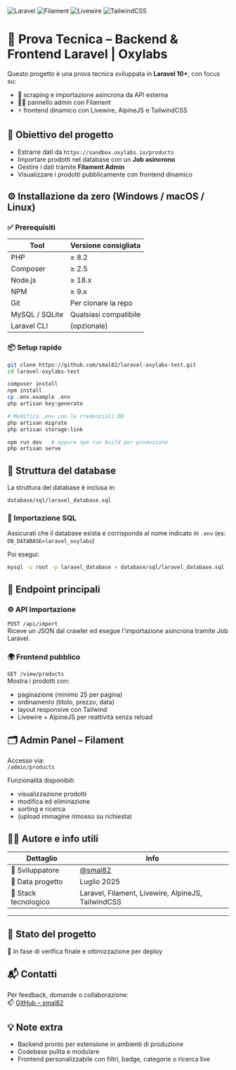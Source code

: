 
![Laravel](https://img.shields.io/badge/Laravel-10.0-red.svg)
![Filament](https://img.shields.io/badge/Filament-Admin-blue.svg)
![Livewire](https://img.shields.io/badge/Livewire-Ready-green.svg)
![TailwindCSS](https://img.shields.io/badge/TailwindCSS-3.x-teal.svg)

# 🧪 Prova Tecnica – Backend & Frontend Laravel | Oxylabs

Questo progetto è una prova tecnica sviluppata in **Laravel 10+**, con focus su:
- 🧱 scraping e importazione asincrona da API esterna
- 🧑‍💻 pannello admin con Filament
- ⚡ frontend dinamico con Livewire, AlpineJS e TailwindCSS

## 🧠 Obiettivo del progetto

- Estrarre dati da `https://sandbox.oxylabs.io/products`
- Importare prodotti nel database con un **Job asincrono**
- Gestire i dati tramite **Filament Admin**
- Visualizzare i prodotti pubblicamente con frontend dinamico

## ⚙️ Installazione da zero (Windows / macOS / Linux)

### ✅ Prerequisiti

| Tool         | Versione consigliata |
|--------------|----------------------|
| PHP          | ≥ 8.2                |
| Composer     | ≥ 2.5                |
| Node.js      | ≥ 18.x               |
| NPM          | ≥ 9.x                |
| Git          | Per clonare la repo |
| MySQL / SQLite | Qualsiasi compatibile |
| Laravel CLI  | (opzionale)          |

### 📦 Setup rapido

```bash
git clone https://github.com/smal82/laravel-oxylabs-test.git
cd laravel-oxylabs-test

composer install
npm install
cp .env.example .env
php artisan key:generate

# Modifica .env con le credenziali DB
php artisan migrate
php artisan storage:link

npm run dev   # oppure npm run build per produzione
php artisan serve
```

## 🧱 Struttura del database

La struttura del database è inclusa in:

`database/sql/laravel_database.sql`

### 🔁 Importazione SQL

Assicurati che il database esista e corrisponda al nome indicato in `.env` (es: `DB_DATABASE=laravel_oxylabs`)

Poi esegui:

```bash
mysql -u root -p laravel_database < database/sql/laravel_database.sql
```

## 🔗 Endpoint principali

### ⚙️ API Importazione

`POST /api/import`  
Riceve un JSON dal crawler ed esegue l'importazione asincrona tramite Job Laravel.

### 🌍 Frontend pubblico

`GET /view/products`  
Mostra i prodotti con:

- paginazione (minimo 25 per pagina)
- ordinamento (titolo, prezzo, data)
- layout responsive con Tailwind
- Livewire + AlpineJS per reattività senza reload

## 🗂️ Admin Panel – Filament

Accesso via:  
`/admin/products`

Funzionalità disponibili:

- visualizzazione prodotti
- modifica ed eliminazione
- sorting e ricerca
- (upload immagine rimosso su richiesta)

## 👨‍💻 Autore e info utili

| Dettaglio            | Info                                  |
|----------------------|----------------------------------------|
| 👤 Sviluppatore       | [@smal82](https://github.com/smal82)   |
| 📅 Data progetto      | Luglio 2025                            |
| 🔧 Stack tecnologico  | Laravel, Filament, Livewire, AlpineJS, TailwindCSS |
---

## 🚧 Stato del progetto

🧪 In fase di verifica finale e ottimizzazione per deploy

## 📬 Contatti

Per feedback, domande o collaborazione:  
📫 [GitHub – smal82](https://github.com/smal82)

## 💡 Note extra

- Backend pronto per estensione in ambienti di produzione
- Codebase pulita e modulare
- Frontend personalizzabile con filtri, badge, categorie o ricerca live
